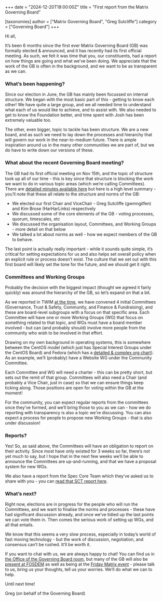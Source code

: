 +++
date = "2024-12-20T18:00:00Z"
title = "First report from the Matrix Governing Board" 

[taxonomies]
author = ["Matrix Governing Board", "Greg Sutcliffe"]
category = ["Governing Board"]
+++

Hi all,

It’s been 6 months since the first ever Matrix Governing Board (GB) was
formally elected & announced, and it has recently had its first official
meeting. As such, we felt it was time that you, our constituents, had a report
on how things are going and what we’ve been doing. We appreciate that the work
of the GB is often in the background, and we want to be as transparent as we
can.

<!-- more -->

### What’s been happening?

Since our election in June, the GB has mainly been focussed on internal
structure. We began with the most basic part of this - getting to know each
other! We have quite a large group, and we all needed time to understand what
each of us would like to achieve, and to assist with. We also needed to get to
know the Foundation better, and time spent with Josh has been extremely
valuable too.

The other, even bigger, topic to tackle has been structure. We are a new board,
and as such we need to lay down the processes and hierarchy that will govern
our work in the near-to-medium future. There is ample inspiration around us in
the many other communities we are part of, but we do have to write down our
versions of these.

### What about the recent Governing Board meeting?

The GB had its first official meeting on Nov 15th, and the topic of structure
took up all of our time - this is key since that structure is blocking the work
we want to do in various topic areas (which we’re calling Committees). There
are [detailed minutes available here](/assets/governance/governing-board/2024-11-15-meeting-minutes.pdf) but here is a high
level summary - you’ll note that these all relate to the structure and norms of
the GB:

* We elected our first Chair and ViceChair - Greg Sutcliffe (gwmngilfen) and Kim Brose (HarHarLinks) respectively
* We discussed some of the core elements of the GB - voting processes, quorum, timescales, etc
* We discussed the organisation layout, Committees, and Working Groups - more detail on that below
* We talked a lot about norms as well - how we expect members of the GB to behave.

The last point is actually really important - while it sounds quite simple,
it’s critical for setting expectations for us and also helps set overall policy
when an explicit rule or process doesn’t exist. The culture that we set out
with this first board will likely set the tone for the future, and we should
get it right.

### Committees and Working Groups

Probably the decision with the biggest impact (thought we agreed it fairly
quickly) was around the hierarchy of the GB, so let’s expand on that a bit.

As we reported in TWIM [at the
time](https://matrix.org/blog/2024/11/15/this-week-in-matrix-2024-11-15/#first-official-governing-board-meeting),
we have convened 4 initial Committees (Governance, Trust & Safety, Community,
and Finance & Fundraising), and these are board-level subgroups with a focus on
that specific area. Each Committee will have one or more Working Groups (WG)
that focus on something related to that topic, and WGs must have a board member
involved - but can (and probably should) involve more people from the community
who wish to be involved in that effort.

Drawing on my own background in operating systems, this is somewhere between
the CentOS model (which just has Special Interest Groups under the CentOS
Board) and Fedora (which has a [detailed & complex org
chart](https://fedoracom.wpenginepowered.com/wp-content/uploads/2021/05/orgchart-1024x492.png)).
As an example, we’ll (probably) have a Website WG under the Community
Committee.

Each Committee and WG will need a charter - this can be pretty short, but sets
out the remit of that group. Committees will also need a Chair (and probably a
Vice Chair, just in case) so that we can ensure things keep ticking along. Those
positions are open for voting within the GB at the moment!

For the community, you can expect regular reports from the committees once
they’ve formed, and we’ll bring those to you as we can - how we do reporting
with transparency is also a topic we're discussing. You can also expect a
process for people to propose new Working Groups - that is also under discussion!

### Reports?

Yes! So, as said above, the Committees will have an obligation to report on
their activity. Since most have only existed for 3 weeks so far, there’s not
yet much to say, but I hope that in the next few weeks we’ll be able to
announce the Committees are up-and-running, and that we have a proposal system
for new WGs.

We also have a report from the Spec Core Team which they’ve asked us to share
with you - you can [read that SCT report here](/assets/governance/governing-board/2024-11-15-spec-core-team-report.pdf).

### What’s next?

Right now, elections are in progress for the people who will run the
Committees, and we want to finalise the norms and processes - these have had
significant discussion already, and once we’ve tidied up the last points we can
vote them in. Then comes the serious work of setting up WGs, and all that
entails.

We know that this seems a very slow process, especially in today’s world of
fast moving technology - but the work of discussion, negotiation, and consensus
can’t be rushed. It’ll be worth it.

If you want to chat with us, we are always happy to chat! You can find us in
[the Office of the Governing Board
room](https://matrix.to/#/#governing-board-office:matrix.org), but many of the
GB will also be [present at
FOSDEM](https://fosdem.org/2025/schedule/event/fosdem-2025-6236-matrix-state-of-the-union/)
as well as being at the [Friday Matrix
event](https://matrix.org/blog/2024/11/matrix-fosdem-full-force/) - please talk
to us, bring us your thoughts, tell us your worries. We’ll do what we can to
help.

Until next time!

Greg (on behalf of the Governing Board)

